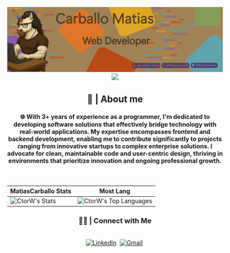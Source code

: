 
<img src="https://github.com/MatiasCarballo/MatiasCarballo/blob/main/src/bitmap.png" >

<div align="center">
<img src="https://readme-typing-svg.herokuapp.com/?font=Roboto&weight=900&size=40=true&vCenter=true&width=500&height=70&duration=4000&color=e07629&lines=Welcome!+👋;+I'm+Carballo+Matias!💾;+I'm+a+programmer!💻" />
</div>

<div align="center">
  <h2 align="center">📖 | About me</h2> 
  <h4>
    🌐 With 3+ years of experience as a programmer, I'm dedicated to developing software solutions that effectively bridge technology with real-world applications. My expertise encompasses frontend and  backend development, enabling me to contribute significantly to projects ranging from innovative startups to complex enterprise solutions. I advocate for clean, maintainable code and user-centric design, thriving in environments that prioritize innovation and ongoing professional growth.
  </h4>
</div>

<br/>

<div align="center">
  
| MatiasCarballo Stats | Most Lang  |
| ------------- | ------------- |
| ![CtorW's Stats](https://github-readme-stats.vercel.app/api?username=MatiasCarballo&theme=onedark&show_icons=true&hide_border=true&count_private=true)  | ![CtorW's Top Languages](https://github-readme-stats.vercel.app/api/top-langs/?username=MatiasCarballo&theme=onedark&show_icons=true&hide_border=true&layout=compact) 


</div>
<!--
<div>
  <h2 align="center"> 🛠  | Tech Stack</h2> 
</div>-->

<div>
  
<h3 align="center"> 🤝🏻  | Connect with Me </h3> 

<p align="center">
<br>
<a href="https://www.linkedin.com/in/carballo-matias/"><img src="https://img.shields.io/badge/linkedin-%230077B5.svg?&style=for-the-badge&logo=linkedin&logoColor=white" alt="LinkedIn" /></a>&nbsp;
<a href="matiascarballo2203@gmail.com"><img src="https://img.shields.io/badge/gmail-%23D14836.svg?&style=for-the-badge&logo=gmail&logoColor=white" alt="Gmail"/></a>&nbsp;
<!--<a href="https://kkvanonymous.github.io/"><img alt="Website" src="https://img.shields.io/website?style=for-the-badge&up_message=portfolio&url=https%3A%2F%2Fkkvanonymous.github.io%2F"></a>-->
</p>
</div>
